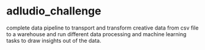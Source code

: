 # adludio_challenge
complete data pipeline to transport and transform creative data from csv file to a warehouse and run different data processing and machine learning tasks to draw insights out of the data.
